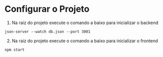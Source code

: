 # Configurar o Projeto

1. Na raiz do projeto execute o comando a baixo para inicializar o backend
```
json-server --watch db.json --port 3001
```

2.  Na raiz do projeto execute o comando a baixo para inicializar o frontend
```
npm start
```